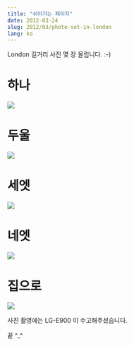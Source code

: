 ```yaml
---
title: "쉬어가는 페이지"
date: 2012-03-24
slug: 2012/03/photo-set-in-london
lang: ko
---
```


London 길거리 사진 몇 장 올립니다. :-)

# 하나

![](http://farm7.staticflickr.com/6095/7012310843_6cf73e7f4b_z.jpg)

# 두울

![](http://farm8.staticflickr.com/7123/6866198190_1cb26ceb1c_z.jpg)

# 세엣

![](http://farm8.staticflickr.com/7280/7012311527_f337fb1b55_z.jpg)

# 네엣

![](http://farm7.staticflickr.com/6213/7012311697_39580629a9_z.jpg)

# 집으로

![](http://farm8.staticflickr.com/7070/6866198748_15e4aec4b9_z.jpg)

사진 촬영에는 LG-E900 이 수고해주셨습니다.

끝 ^_^
